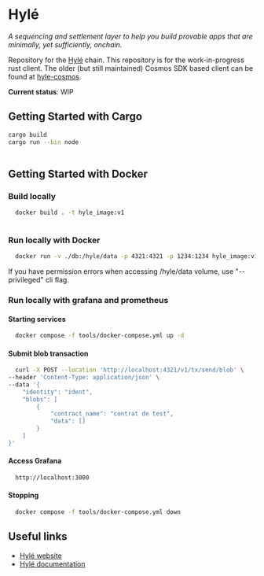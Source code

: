 # Hylé

*A sequencing and settlement layer to help you build provable apps that are minimally, yet sufficiently, onchain.*

Repository for the [Hylé](https://hyle.eu) chain. This repository is for the work-in-progress rust client.
The older (but still maintained) Cosmos SDK based client can be found at [hyle-cosmos](https://github.com/Hyle-org/hyle-cosmos).

**Current status**: WIP

## Getting Started with Cargo

```bash
cargo build
cargo run --bin node
  
```

## Getting Started with Docker



### Build locally
```bash
  docker build . -t hyle_image:v1
  
```

### Run locally with Docker

```bash
  docker run -v ./db:/hyle/data -p 4321:4321 -p 1234:1234 hyle_image:v1 
```

If you have permission errors when accessing /hyle/data volume, use "--privileged" cli flag.

### Run locally with grafana and prometheus 

#### Starting services
```bash
  docker compose -f tools/docker-compose.yml up -d
```

#### Submit blob transaction

```bash
  curl -X POST --location 'http://localhost:4321/v1/tx/send/blob' \
--header 'Content-Type: application/json' \
--data '{
    "identity": "ident",
    "blobs": [
        {
            "contract_name": "contrat de test",
            "data": []
        }
    ]
}'
```

#### Access Grafana

```bash
  http://localhost:3000
```

#### Stopping
```bash
  docker compose -f tools/docker-compose.yml down
```




## Useful links

* [Hylé website](https://www.hyle.eu/)
* [Hylé documentation](https://docs.hyle.eu)
